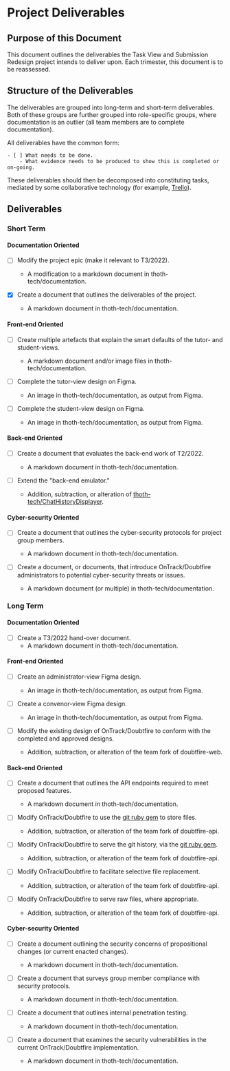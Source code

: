 # Project Deliverables
## Purpose of this Document
This document outlines the deliverables the Task View and Submission Redesign project intends to deliver upon. Each trimester, this document is to be reassessed.

## Structure of the Deliverables
The deliverables are grouped into long-term and short-term deliverables. Both of these groups are further grouped into role-specific groups, where documentation is an outlier (all team members are to complete documentation).

All deliverables have the common form:
```
- [ ] What needs to be done.
    - What evidence needs to be produced to show this is completed or on-going. 
```

These deliverables should then be decomposed into constituting tasks, mediated by some collaborative technology (for example, [Trello](https://trello.com/)).

## Deliverables
### Short Term
#### Documentation Oriented
- [ ] Modify the project epic (make it relevant to T3/2022).
    - A modification to a markdown document in thoth-tech/documentation.

- [x] Create a document that outlines the deliverables of the project.
    - A markdown document in thoth-tech/documentation.

#### Front-end Oriented
- [ ] Create multiple artefacts that explain the smart defaults of the tutor- and student-views.
    - A markdown document and/or image files in thoth-tech/documentation.

- [ ] Complete the tutor-view design on Figma.
    - An image in thoth-tech/documentation, as output from Figma.

- [ ] Complete the student-view design on Figma.
    - An image in thoth-tech/documentation, as output from Figma.

#### Back-end Oriented
- [ ] Create a document that evaluates the back-end work of T2/2022.
    - A markdown document in thoth-tech/documentation.

- [ ] Extend the "back-end emulator."
    - Addition, subtraction, or alteration of [thoth-tech/ChatHistoryDisplayer](https://github.com/thoth-tech/ChatHistoryDisplayer/).

#### Cyber-security Oriented
- [ ] Create a document that outlines the cyber-security protocols for project group members.
    - A markdown document in thoth-tech/documentation.

- [ ] Create a document, or documents, that introduce OnTrack/Doubtfire administrators to potential cyber-security threats or issues.
    - A markdown document (or multiple) in thoth-tech/documentation.

### Long Term
#### Documentation Oriented
- [ ] Create a T3/2022 hand-over document.
    - A markdown document in thoth-tech/documentation.

#### Front-end Oriented
- [ ] Create an administrator-view Figma design.
    - An image in thoth-tech/documentation, as output from Figma.

- [ ] Create a convenor-view Figma design.
    - An image in thoth-tech/documentation, as output from Figma.

- [ ] Modify the existing design of OnTrack/Doubtfire to conform with the completed and approved designs.
    - Addition, subtraction, or alteration of the team fork of doubtfire-web.

#### Back-end Oriented
- [ ] Create a document that outlines the API endpoints required to meet proposed features.
    - A markdown document in thoth-tech/documentation.

- [ ] Modify OnTrack/Doubtfire to use the [git ruby gem](https://github.com/ruby-git/ruby-git) to store files.
    - Addition, subtraction, or alteration of the team fork of doubtfire-api.

- [ ] Modify OnTrack/Doubtfire to serve the git history, via the [git ruby gem](https://github.com/ruby-git/ruby-git).
    - Addition, subtraction, or alteration of the team fork of doubtfire-api.

- [ ] Modify OnTrack/Doubtfire to facilitate selective file replacement.
    - Addition, subtraction, or alteration of the team fork of doubtfire-api.

- [ ] Modify OnTrack/Doubtfire to serve raw files, where appropriate.
    - Addition, subtraction, or alteration of the team fork of doubtfire-api.

#### Cyber-security Oriented
- [ ] Create a document outlining the security concerns of propositional changes (or current enacted changes).
    - A markdown document in thoth-tech/documentation.

- [ ] Create a document that surveys group member compliance with security protocols.
    - A markdown document in thoth-tech/documentation.

- [ ] Create a document that outlines internal penetration testing.
    - A markdown document in thoth-tech/documentation.

- [ ] Create a document that examines the security vulnerabilities in the current OnTrack/Doubtfire implementation.
    - A markdown document in thoth-tech/documentation.
